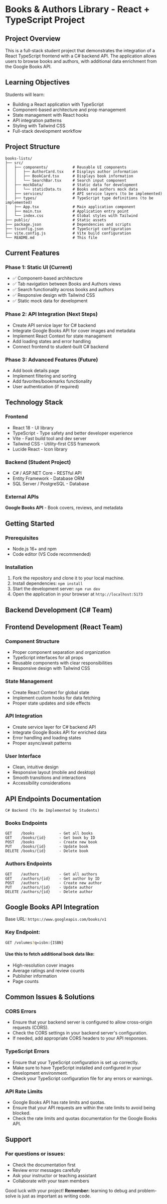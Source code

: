 # Books & Authors Library - React + TypeScript Project

## Project Overview

This is a full-stack student project that demonstrates the integration of a React TypeScript frontend with a C# backend API. The application allows users to browse books and authors, with additional data enrichment from the Google Books API.

## Learning Objectives

Students will learn:

- Building a React application with TypeScript
- Component-based architecture and prop management
- State management with React hooks
- API integration patterns
- Styling with Tailwind CSS
- Full-stack development workflow

## Project Structure

```
books-lists/
├── src/
│   ├── components/           # Reusable UI components
│   │   ├── AuthorCard.tsx    # Displays author information
│   │   ├── BookCard.tsx      # Displays book information
│   │   └── SearchBar.tsx     # Search input component
│   ├── mockData/             # Static data for development
│   │   └── staticData.ts     # Books and authors mock data
│   ├── services/             # API service layers (to be implemented)
│   ├── types/                # TypeScript type definitions (to be implemented)
│   ├── App.tsx               # Main application component
│   ├── main.tsx              # Application entry point
│   └── index.css             # Global styles with Tailwind
├── public/                   # Static assets
├── package.json              # Dependencies and scripts
├── tsconfig.json             # TypeScript configuration
├── vite.config.js            # Vite build configuration
└── README.md                 # This file
```

## Current Features

### Phase 1: Static UI (Current)

- ✅ Component-based architecture
- ✅ Tab navigation between Books and Authors views
- ✅ Search functionality across books and authors
- ✅ Responsive design with Tailwind CSS
- ✅ Static mock data for development

### Phase 2: API Integration (Next Steps)

- Create API service layer for C# backend
- Integrate Google Books API for cover images and metadata
- Implement React Context for state management
- Add loading states and error handling
- Connect frontend to student-built C# backend

### Phase 3: Advanced Features (Future)

- Add book details page
- Implement filtering and sorting
- Add favorites/bookmarks functionality
- User authentication (if required)

## Technology Stack

### Frontend

- React 18 - UI library
- TypeScript - Type safety and better developer experience
- Vite - Fast build tool and dev server
- Tailwind CSS - Utility-first CSS framework
- Lucide React - Icon library

### Backend (Student Project)

- C# / ASP.NET Core - RESTful API
- Entity Framework - Database ORM
- SQL Server / PostgreSQL - Database

### External APIs

**Google Books API** - Book covers, reviews, and metadata

## Getting Started

### Prerequisites

- Node.js 16+ and npm
- Code editor (VS Code recommended)

### Installation

1. Fork the repository and clone it to your local machine.
2. Install dependencies: `npm install`
3. Start the development server: `npm run dev`
4. Open the application in your browser at `http://localhost:5173`

## Backend Development (C# Team)

## Frontend Development (React Team)

### Component Structure

- Proper component separation and organization
- TypeScript interfaces for all props
- Reusable components with clear responsibilities
- Responsive design with Tailwind CSS

### State Management

- Create React Context for global state
- Implement custom hooks for data fetching
- Proper state updates and side effects

### API Integration

- Create service layer for C# backend API
- Integrate Google Books API for enriched data
- Error handling and loading states
- Proper async/await patterns

### User Interface

- Clean, intuitive design
- Responsive layout (mobile and desktop)
- Smooth transitions and interactions
- Accessibility considerations

## API Endpoints Documentation

```
C# Backend (To Be Implemented by Students)
```

### Books Endpoints

```
GET    /books           - Get all books
GET    /books/{id}      - Get book by ID
POST   /books           - Create new book
PUT    /books/{id}      - Update book
DELETE /books/{id}      - Delete book
```

### Authors Endpoints

```
GET    /authors         - Get all authors
GET    /authors/{id}    - Get author by ID
POST   /authors         - Create new author
PUT    /authors/{id}    - Update author
DELETE /authors/{id}    - Delete author
```

## Google Books API Integration

Base URL: `https://www.googleapis.com/books/v1`

### Key Endpoint:

```bash
GET /volumes?q=isbn:{ISBN}
```

#### Use this to fetch additional book data like:

- High-resolution cover images
- Average ratings and review counts
- Publisher information
- Page counts

## Common Issues & Solutions

### CORS Errors

- Ensure that your backend server is configured to allow cross-origin requests (CORS).
- Check the CORS settings in your backend server's configuration.
- If needed, add appropriate CORS headers to your API responses.

### TypeScript Errors

- Ensure that your TypeScript configuration is set up correctly.
- Make sure to have TypeScript installed and configured in your development environment.
- Check your TypeScript configuration file for any errors or warnings.

### API Rate Limits

- Google Books API has rate limits and quotas.
- Ensure that your API requests are within the rate limits to avoid being blocked.
- Check the rate limits and quotas documentation for the Google Books API.

## Support

### For questions or issues:

- Check the documentation first
- Review error messages carefully
- Ask your instructor or teaching assistant
- Collaborate with your team members

Good luck with your project!
**Remember:** learning to debug and problem-solve is just as important as writing code.
